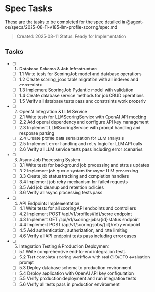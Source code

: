 # Spec Tasks

These are the tasks to be completed for the spec detailed in @agent-os/specs/2025-08-11-v185-llm-profile-scoring/spec.md

> Created: 2025-08-11
> Status: Ready for Implementation

## Tasks

- [ ] 1. Database Schema & Job Infrastructure
  - [ ] 1.1 Write tests for ScoringJob model and database operations
  - [ ] 1.2 Create scoring_jobs table migration with all indexes and constraints
  - [ ] 1.3 Implement ScoringJob Pydantic model with validation
  - [ ] 1.4 Create database service methods for job CRUD operations
  - [ ] 1.5 Verify all database tests pass and constraints work properly

- [ ] 2. OpenAI Integration & LLM Service
  - [ ] 2.1 Write tests for LLMScoringService with OpenAI API mocking
  - [ ] 2.2 Add openai dependency and configure API key management
  - [ ] 2.3 Implement LLMScoringService with prompt handling and response parsing
  - [ ] 2.4 Create profile data serialization for LLM analysis
  - [ ] 2.5 Implement error handling and retry logic for LLM API calls
  - [ ] 2.6 Verify all LLM service tests pass including error scenarios

- [ ] 3. Async Job Processing System
  - [ ] 3.1 Write tests for background job processing and status updates
  - [ ] 3.2 Implement job queue system for async LLM processing
  - [ ] 3.3 Create job status tracking and completion handlers
  - [ ] 3.4 Implement job retry mechanism for failed requests
  - [ ] 3.5 Add job cleanup and retention policies
  - [ ] 3.6 Verify all async processing tests pass

- [ ] 4. API Endpoints Implementation
  - [ ] 4.1 Write tests for all scoring API endpoints and controllers
  - [ ] 4.2 Implement POST /api/v1/profiles/{id}/score endpoint
  - [ ] 4.3 Implement GET /api/v1/scoring-jobs/{id} status endpoint
  - [ ] 4.4 Implement POST /api/v1/scoring-jobs/{id}/retry endpoint
  - [ ] 4.5 Add authentication, authorization, and rate limiting
  - [ ] 4.6 Verify all API endpoint tests pass including error cases

- [ ] 5. Integration Testing & Production Deployment
  - [ ] 5.1 Write comprehensive end-to-end integration tests
  - [ ] 5.2 Test complete scoring workflow with real CIO/CTO evaluation prompt
  - [ ] 5.3 Deploy database schema to production environment
  - [ ] 5.4 Deploy application with OpenAI API key configuration
  - [ ] 5.5 Verify production deployment and run integration tests
  - [ ] 5.6 Verify all tests pass in production environment
